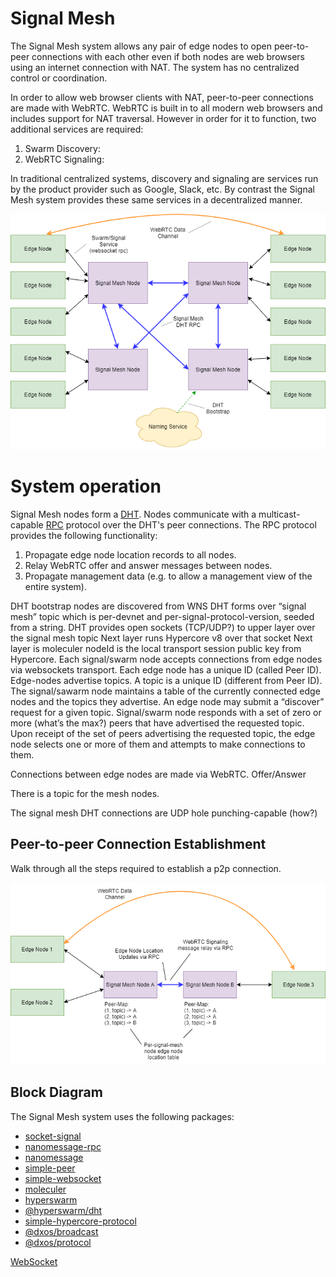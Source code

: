 # Signal Mesh
The Signal Mesh system 
allows any pair of edge nodes to open peer-to-peer connections with each other even if both nodes
are web browsers using an internet connection with NAT. The system has no centralized control or coordination.

In order to allow web browser clients with NAT, peer-to-peer connections are made with WebRTC. 
WebRTC is built in to all modern web browsers and includes support for NAT traversal. However 
in order for it to function, two additional services are required:

1. Swarm Discovery: 
1. WebRTC Signaling:

In traditional centralized systems, discovery and signaling are services run by the product provider such as Google, Slack, etc. By contrast the Signal Mesh system provides these same services in a decentralized manner.

![Signal Mesh Diagram](diagrams/signal-mesh.png)

# System operation
Signal Mesh nodes form a [DHT](https://en.wikipedia.org/wiki/Distributed_hash_table). Nodes communicate with a multicast-capable [RPC](https://en.wikipedia.org/wiki/Remote_procedure_call) protocol over the DHT's peer connections. The RPC protocol provides the following functionality:

1. Propagate edge node location records to all nodes.
1. Relay WebRTC offer and answer messages between nodes.
1. Propagate management data (e.g. to allow a management view of the entire system).

DHT bootstrap nodes are discovered from WNS
DHT forms over “signal mesh” topic which is per-devnet and per-signal-protocol-version, seeded from a string.
DHT provides open sockets (TCP/UDP?) to upper layer over the signal mesh topic
Next layer runs Hypercore v8 over that socket
Next layer is moleculer nodeId is the local transport session public key from Hypercore.
Each signal/swarm node accepts connections from edge nodes via websockets transport.
Each edge node has a unique ID (called Peer ID).
Edge-nodes advertise topics. A topic is a unique ID (different from Peer ID).
The signal/sawarm node maintains a table of the currently connected edge nodes and the topics they advertise.
An edge node may submit a “discover” request for a given topic.
Signal/swarm node responds with a set of zero or more (what’s the max?) peers that have advertised the requested topic.
Upon receipt of the set of peers advertising the requested topic, the edge node selects one or more of them
and attempts to make connections to them.

Connections between edge nodes are made via WebRTC. Offer/Answer

There is a topic for the mesh nodes.

The signal mesh DHT connections are UDP hole punching-capable (how?)

## Peer-to-peer Connection Establishment

Walk through all the steps required to establish a p2p connection.

![Signal Mesh Diagram](diagrams/signal-mesh-detail.png)

## Block Diagram

The Signal Mesh system uses the following packages:
* [socket-signal](https://github.com/geut/socket-signal)
* [nanomessage-rpc](https://github.com/geut/nanomessage-rpc)
* [nanomessage](https://github.com/geut/nanomessage)
* [simple-peer](https://github.com/feross/simple-peer)
* [simple-websocket](https://github.com/feross/simple-websocket)
* [moleculer](https://github.com/moleculerjs/moleculer)
* [hyperswarm](https://github.com/hyperswarm/hyperswarm)
* [@hyperswarm/dht](https://github.com/hyperswarm/dht)
* [simple-hypercore-protocol](https://github.com/mafintosh/simple-hypercore-protocol)
* [@dxos/broadcast](https://github.com/dxos/broadcast)
* [@dxos/protocol](https://github.com/dxos/protocol)

[WebSocket](https://en.wikipedia.org/wiki/WebSocket)
